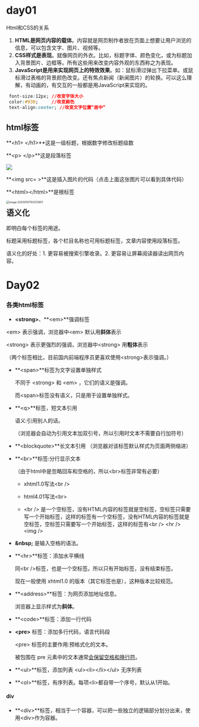 # day01

Html和CSS的关系



1. **HTML是网页内容的载体**。内容就是网页制作者放在页面上想要让用户浏览的信息，可以包含文字、图片、视频等。
2.  **CSS样式是表现**。就像网页的外衣。比如，标题字体、颜色变化，或为标题加入背景图片、边框等。所有这些用来改变内容外观的东西称之为表现。
3. **JavaScript是用来实现网页上的特效效果**。如：鼠标滑过弹出下拉菜单。或鼠标滑过表格的背景颜色改变。还有焦点新闻（新闻图片）的轮换。可以这么理解，有动画的，有交互的一般都是用JavaScript来实现的。

```css
 font-size:12px; //改变字体大小
 color:#930;     //改变颜色
 text-align:center; //改变文字位置“居中”
```
## html标签

**\<h1> \</h1>**这是一级标题，根据数字修改标题级数

**\<p> \</p>**这是段落标签

<img src="https://gss2.bdstatic.com/9fo3dSag_xI4khGkpoWK1HF6hhy/baike/c0%3Dbaike80%2C5%2C5%2C80%2C26/sign=bfffb39880cb39dbd5cd6f04b17f6241/7acb0a46f21fbe09095814666a600c338744adba.jpg" >

**\<img src= >**这是插入图片的代码（点击上面这张图片可以看到具体代码）

**\<html>\</html>**是根标签

<img src="C:\Users\jimmy\AppData\Roaming\Typora\typora-user-images\image-20200107103212601.png" alt="image-20200107103212601" style="zoom: 50%;" align="left" />

## 语义化

即明白每个标签的用途。

标题采用标题标签，各个栏目名称也可用标题标签，文章内容使用段落标签。

语义化的好处：1. 更容易被搜索引擎收录。2. 更容易让屏幕阅读器读出网页内容。

# Day02

### 各类html标签

-  **\<strong>**、**\<em>**强调标签

  \<em> 表示强调，浏览器中\<em> 默认用**斜体**表示

  \<strong> 表示更强烈的强调，浏览器中\<strong> 用**粗体**表示

  （两个标签相比，目前国内前端程序员更喜欢使用\<strong>表示强调。）

  

- **\<span>**标签为文字设置单独样式

  不同于 \<strong> 和 \<em> ，它们的语义是强调。

  而\<span>标签没有语义，只是用于设置单独样式。

  

- **\<q>**标签，短文本引用 

  语义:引用别人的话。

  （浏览器会自动为引用文本加双引号，所以引用时文本不需要自行加符号）

  

- **\<blockquote>**长文本引用 （浏览器对该标签默认样式为页面两侧缩进）

  

- **\<br>**标签:分行显示文本 

  （由于html中是忽略回车和空格的，所以\<br>标签非常有必要）

  - xhtml1.0写法\<br /> 

  - html4.01写法\<br>

  - \<br /> 是一个空标签，没有HTML内容的标签就是空标签，空标签只需要写一个开始标签，这样的标签有一个空标签，没有HTML内容的标签就是空标签，空标签只需要写一个开始标签，这样的标签有\<br /> \<hr /> \<img />

    

- **\&nbsp;** 是输入空格的语法。



- **\<hr>**标签：添加水平横线 

  同\<br />标签，也是一个空标签。所以只有开始标签，没有结束标签。

  现在一般使用 xhtml1.0 的版本（其它标签也是），这种版本比较规范。

  

- **\<address>**标签：为网页添加地址信息。

  浏览器上显示样式为**斜体**。

  

- **\<code>**标签：添加一行代码

- **\<pre>**   标签：添加多行代码，语言代码段

  \<pre> 标签的主要作用:预格式化的文本。

  被包围在 pre 元素中的文本通常<u>会保留空格和换行符</u>。

- **\<ul>**标签，添加列表 \<ul>\<li>\</li>\</ul> 无序列表

- **\<ol>**标签，有序列表。每项\<li>都自带一个序号，默认从1开始。



#### div

- **\<div>**标签，相当于一个容器，可以把一些独立的逻辑部分划分出来，使用\<div>作为容器。